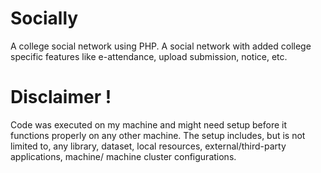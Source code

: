# Socially
A college social network using PHP. A social network with added college specific features like e-attendance, upload submission, notice, etc. 


# Disclaimer !
Code was executed on my machine and might need setup before it functions properly on any other machine. The setup includes, but is not limited to, any library, dataset, local resources, external/third-party applications, machine/ machine cluster configurations.
